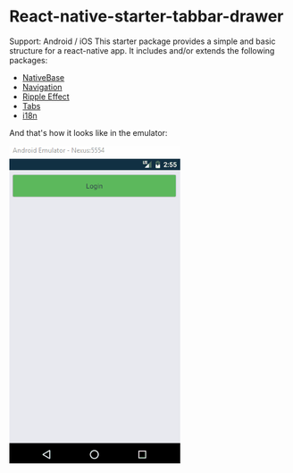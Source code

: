 # React-native-starter-tabbar-drawer
Support: Android / iOS
This starter package provides a simple and basic structure for a react-native app. It includes and/or extends the following packages:

* [NativeBase](https://github.com/GeekyAnts/NativeBase)
* [Navigation](https://github.com/react-community/react-navigation)
* [Ripple Effect](https://github.com/n4kz/react-native-material-ripple)
* [Tabs](https://github.com/aksonov/react-native-tabs)
* [i18n](https://github.com/AlexanderZaytsev/react-native-i18n) 

And that's how it looks like in the emulator:

![alt text](https://raw.githubusercontent.com/Maxeh/markdown/master/react-native-starter-tabbar-drawer/demo.gif)